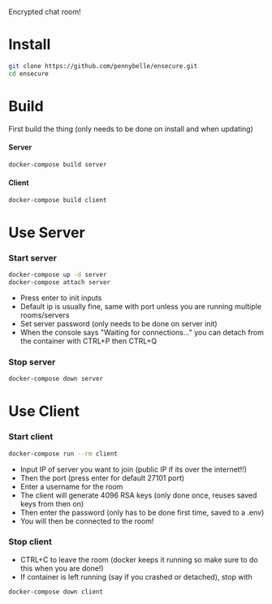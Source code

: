 Encrypted chat room!

# Install
```sh
git clone https://github.com/pennybelle/ensecure.git
cd ensecure
```

# Build
First build the thing (only needs to be done on install and when updating)
#### Server
```sh
docker-compose build server
```
#### Client
```sh
docker-compose build client
```

# Use Server
### Start server
```sh
docker-compose up -d server
docker-compose attach server
```
- Press enter to init inputs
- Default ip is usually fine, same with port unless you are running multiple rooms/servers
- Set server password (only needs to be done on server init)
- When the console says "Waiting for connections..." you can detach from the container with CTRL+P then CTRL+Q
### Stop server
```sh
docker-compose down server
```
# Use Client
### Start client
```sh
docker-compose run --rm client
```
- Input IP of server you want to join (public IP if its over the internet!!)
- Then the port (press enter for default 27101 port)
- Enter a username for the room
- The client will generate 4096 RSA keys (only done once, reuses saved keys from then on)
- Then enter the password (only has to be done first time, saved to a .env)
- You will then be connected to the room!
### Stop client
- CTRL+C to leave the room (docker keeps it running so make sure to do this when you are done!)
- If container is left running (say if you crashed or detached), stop with
```sh
docker-compose down client
```
